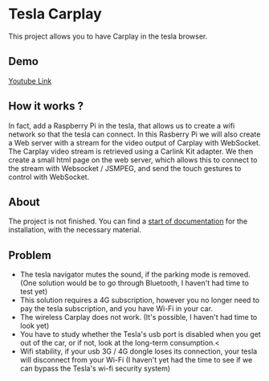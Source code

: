 
# Tesla Carplay

This project allows you to have Carplay in the tesla browser.

## Demo

[Youtube Link](https://youtu.be/6aNyr-Qt1Ts)

## How it works ?
In fact, add a Raspberry Pi in the tesla, that allows us to create a wifi network so that the tesla can connect. In this Rasberry Pi we will also create a Web server with a stream for the video output of Carplay with WebSocket. The Carplay video stream is retrieved using a Carlink Kit adapter. We then create a small html page on the web server, which allows this to connect to the stream with Websocket / JSMPEG, and send the touch gestures to control with WebSocket.


## About

The project is not finished. You can find a [start of documentation](https://github.com/marcdubois71450/tesla-carplay/blob/master/tesla-doc.md) for the installation, with the necessary material.


## Problem

- The tesla navigator mutes the sound, if the parking mode is removed. (One solution would be to go through Bluetooth, I haven't had time to test yet)
- This solution requires a 4G subscription, however you no longer need to pay the tesla subscription, and you have Wi-Fi in your car.
- The wireless Carplay does not work. (It's possible, I haven't had time to look yet)
- You have to study whether the Tesla's usb port is disabled when you get out of the car, or if not, look at the long-term consumption.<
- Wifi stability, if your usb 3G / 4G dongle loses its connection, your tesla will disconnect from your Wi-Fi (I haven't yet had the time to see if we can bypass the Tesla's wi-fi security system)
